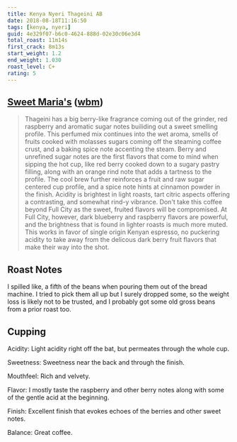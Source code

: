 ```yaml
---
title: Kenya Nyeri Thageini AB
date: 2018-08-18T11:16:50
tags: [kenya, nyeri]
guid: 4e329f07-b6c0-4624-888d-02e30c06e3d4
total_roast: 11m14s
first_crack: 8m13s
start_weight: 1.2
end_weight: 1.030
roast_level: C+
rating: 5
---
```


## [Sweet Maria's][sm] ([wbm][wbm])

[sm]: https://www.sweetmarias.com/kenya-nyeri-thageini-ab-2018.html

[wbm]: https://web.archive.org/web/20180810133217/https://www.sweetmarias.com/kenya-nyeri-thageini-ab-2018.html

> Thageini has a big berry-like fragrance coming out of the grinder, red
> raspberry and aromatic sugar notes builiding out a sweet smelling profile.
> This perfumed mix continues into the wet aroma, smells of fruits cooked with
> molasses sugars coming off the steaming coffee crust, and a baking spice note
> accenting the steam. Berry and unrefined sugar notes are the first flavors
> that come to mind when sipping the hot cup, like red berry cooked down to a
> sugary pastry filling, along with an orange rind note that adds a tartness to
> the profile. The cool brew further reinforces a fruit and raw sugar centered
> cup profile, and a spice note hints at cinnamon powder in the finish. Acidity
> is brightest in light roasts, tart citric aspects offering a contrasting, and
> somewhat rind-y vibrance. Don't take this coffee beyond Full City as the
> sweet, fruited flavors will be compromised. At Full City, however, dark
> blueberry and raspberry flavors are powerful, and the brightness that is found
> in lighter roasts is much more muted. This works in favor of single origin
> Kenyan espresso, no puckering acidity to take away from the delicous dark
> berry fruit flavors that make their way into the shot.
>
## Roast Notes

I spilled like, a fifth of the beans when pouring them out of the bread machine.
I tried to pick them all up but I surely dropped some, so the weight loss is
likely not to be trusted, and I probably got some old gross beans from a prior
roast too.

## Cupping

Acidity: Light acidity right off the bat, but permeates through the whole cup.

Sweetness: Sweetness near the back and through the finish.

Mouthfeel: Rich and velvety.

Flavor: I mostly taste the raspberry and other berry notes along with some of
the gentle acid at the beginning.

Finish: Excellent finish that evokes echoes of the berries and other sweet
notes.

Balance: Great coffee.
